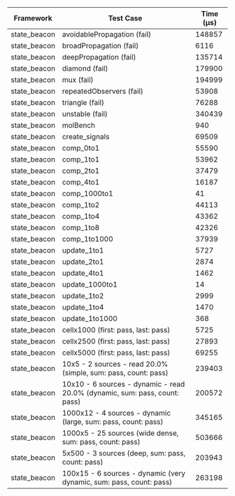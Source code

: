 | Framework | Test Case | Time (μs) |
| --- | --- | --- |
| state_beacon | avoidablePropagation (fail) | 148857 |
| state_beacon | broadPropagation (fail) | 6116 |
| state_beacon | deepPropagation (fail) | 135714 |
| state_beacon | diamond (fail) | 179900 |
| state_beacon | mux (fail) | 194999 |
| state_beacon | repeatedObservers (fail) | 53908 |
| state_beacon | triangle (fail) | 76288 |
| state_beacon | unstable (fail) | 340439 |
| state_beacon | molBench | 940 |
| state_beacon | create_signals | 69509 |
| state_beacon | comp_0to1 | 55590 |
| state_beacon | comp_1to1 | 53962 |
| state_beacon | comp_2to1 | 37479 |
| state_beacon | comp_4to1 | 16187 |
| state_beacon | comp_1000to1 | 41 |
| state_beacon | comp_1to2 | 44113 |
| state_beacon | comp_1to4 | 43362 |
| state_beacon | comp_1to8 | 42326 |
| state_beacon | comp_1to1000 | 37939 |
| state_beacon | update_1to1 | 5727 |
| state_beacon | update_2to1 | 2874 |
| state_beacon | update_4to1 | 1462 |
| state_beacon | update_1000to1 | 14 |
| state_beacon | update_1to2 | 2999 |
| state_beacon | update_1to4 | 1470 |
| state_beacon | update_1to1000 | 368 |
| state_beacon | cellx1000 (first: pass, last: pass) | 5725 |
| state_beacon | cellx2500 (first: pass, last: pass) | 27893 |
| state_beacon | cellx5000 (first: pass, last: pass) | 69255 |
| state_beacon | 10x5 - 2 sources - read 20.0% (simple, sum: pass, count: pass) | 239403 |
| state_beacon | 10x10 - 6 sources - dynamic - read 20.0% (dynamic, sum: pass, count: pass) | 200572 |
| state_beacon | 1000x12 - 4 sources - dynamic (large, sum: pass, count: pass) | 345165 |
| state_beacon | 1000x5 - 25 sources (wide dense, sum: pass, count: pass) | 503666 |
| state_beacon | 5x500 - 3 sources (deep, sum: pass, count: pass) | 203943 |
| state_beacon | 100x15 - 6 sources - dynamic (very dynamic, sum: pass, count: pass) | 263198 |
